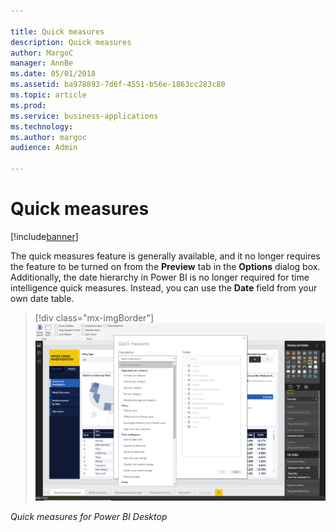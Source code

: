```yaml
---

title: Quick measures
description: Quick measures
author: MargoC
manager: AnnBe
ms.date: 05/01/2018
ms.assetid: ba978893-7d6f-4551-b56e-1863cc283c80
ms.topic: article
ms.prod: 
ms.service: business-applications
ms.technology: 
ms.author: margoc
audience: Admin

---
```

#  Quick measures




[!include[banner](../../../includes/banner.md)]

The quick measures feature is generally available, and it no longer requires the
feature to be turned on from the **Preview** tab in the **Options** dialog box.
Additionally, the date hierarchy in Power BI is no longer required for time
intelligence quick measures. Instead, you can use the **Date** field from your
own date table.

> [!div class="mx-imgBorder"] 
> ![ A screenshot of quick measures for Power BI Desktop](media/quick-measures-1.png " A screenshot of quick measures for Power BI Desktop")

*Quick measures for Power BI Desktop*
